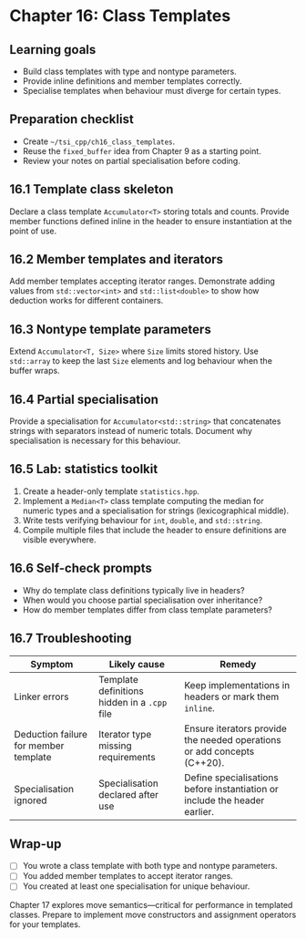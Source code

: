 # Chapter 16: Class Templates

## Learning goals

- Build class templates with type and nontype parameters.
- Provide inline definitions and member templates correctly.
- Specialise templates when behaviour must diverge for certain types.

## Preparation checklist

- Create `~/tsi_cpp/ch16_class_templates`.
- Reuse the `fixed_buffer` idea from Chapter 9 as a starting point.
- Review your notes on partial specialisation before coding.

## 16.1 Template class skeleton

Declare a class template `Accumulator<T>` storing totals and counts. Provide member functions defined inline in the header to ensure instantiation at the point of use.

## 16.2 Member templates and iterators

Add member templates accepting iterator ranges. Demonstrate adding values from `std::vector<int>` and `std::list<double>` to show how deduction works for different containers.

## 16.3 Nontype template parameters

Extend `Accumulator<T, Size>` where `Size` limits stored history. Use `std::array` to keep the last `Size` elements and log behaviour when the buffer wraps.

## 16.4 Partial specialisation

Provide a specialisation for `Accumulator<std::string>` that concatenates strings with separators instead of numeric totals. Document why specialisation is necessary for this behaviour.

## 16.5 Lab: statistics toolkit

1. Create a header-only template `statistics.hpp`.
2. Implement a `Median<T>` class template computing the median for numeric types and a specialisation for strings (lexicographical middle).
3. Write tests verifying behaviour for `int`, `double`, and `std::string`.
4. Compile multiple files that include the header to ensure definitions are visible everywhere.

## 16.6 Self-check prompts

- Why do template class definitions typically live in headers?
- When would you choose partial specialisation over inheritance?
- How do member templates differ from class template parameters?

## 16.7 Troubleshooting

| Symptom | Likely cause | Remedy |
| --- | --- | --- |
| Linker errors | Template definitions hidden in a `.cpp` file | Keep implementations in headers or mark them `inline`. |
| Deduction failure for member template | Iterator type missing requirements | Ensure iterators provide the needed operations or add concepts (C++20). |
| Specialisation ignored | Specialisation declared after use | Define specialisations before instantiation or include the header earlier. |

## Wrap-up

- [ ] You wrote a class template with both type and nontype parameters.
- [ ] You added member templates to accept iterator ranges.
- [ ] You created at least one specialisation for unique behaviour.

Chapter 17 explores move semantics—critical for performance in templated classes. Prepare to implement move constructors and assignment operators for your templates.

